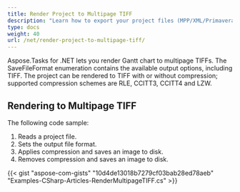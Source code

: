 ```yaml
---
title: Render Project to Multipage TIFF
description: "Learn how to export your project files (MPP/XML/Primavera XML) as multipage TIFF using Aspose.Tasks for .NET."
type: docs
weight: 40
url: /net/render-project-to-multipage-tiff/
---
```


Aspose.Tasks for .NET lets you render Gantt chart to multipage TIFFs.
The SaveFileFormat enumeration contains the available output options, including TIFF. The project can be rendered to TIFF with or without compression; supported compression schemes are RLE, CCITT3, CCITT4 and LZW.

## **Rendering to Multipage TIFF**
The following code sample:

1. Reads a project file.
2. Sets the output file format.
3. Applies compression and saves an image to disk.
4. Removes compression and saves an image to disk.

{{< gist "aspose-com-gists" "10d4de13018b7279cf03bab28ed78aeb" "Examples-CSharp-Articles-RenderMultipageTIFF.cs" >}}
